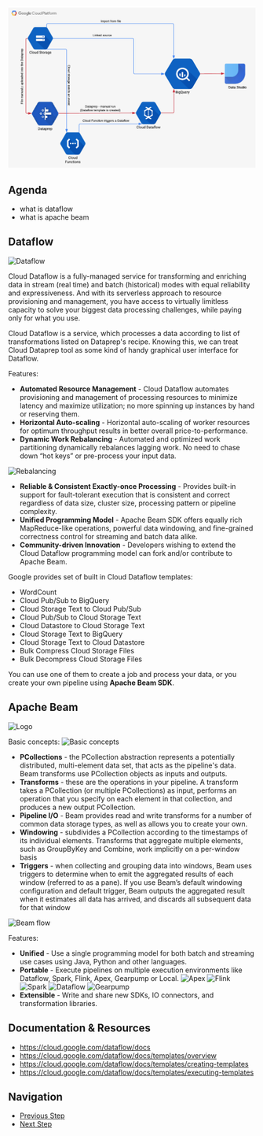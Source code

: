 ![Diagram](https://github.com/gft-academy-pl/gcp-data-analysis-with-bigquery/blob/master/assets/Data%20analysis%20with%20BQ%20-%20diagram%20(part_2).png?raw=true)

## Agenda
- what is dataflow
- what is apache beam

## Dataflow

![Dataflow](https://beam.apache.org/images/logo_google_cloud.png)

Cloud Dataflow is a fully-managed service for transforming and enriching data in stream (real time) and batch (historical) modes with equal reliability and expressiveness. 
And with its serverless approach to resource provisioning and management, you have access to virtually limitless capacity to solve your biggest data processing challenges, while paying only for what you use.

Cloud Dataflow is a service, which processes a data according to list of transformations listed on Dataprep's recipe. Knowing this, we can treat Cloud Dataprep tool as some kind of handy graphical user interface for Dataflow.  

Features:
- **Automated Resource Management** - Cloud Dataflow automates provisioning and management of processing resources to minimize latency and maximize utilization; no more spinning up instances by hand or reserving them.
- **Horizontal Auto-scaling** - Horizontal auto-scaling of worker resources for optimum throughput results in better overall price-to-performance.
- **Dynamic Work Rebalancing** - Automated and optimized work partitioning dynamically rebalances lagging work. No need to chase down “hot keys” or pre-process your input data. 

![Rebalancing](https://raw.githubusercontent.com/gft-academy-pl/gcp-anti-fraud-detector/master/assets/rebalancing.png)
- **Reliable & Consistent Exactly-once Processing** - Provides built-in support for fault-tolerant execution that is consistent and correct regardless of data size, cluster size, processing pattern or pipeline complexity.
- **Unified Programming Model** - Apache Beam SDK offers equally rich MapReduce-like operations, powerful data windowing, and fine-grained correctness control for streaming and batch data alike.
- **Community-driven Innovation** - Developers wishing to extend the Cloud Dataflow programming model can fork and/or contribute to Apache Beam.
  
Google provides set of built in Cloud Dataflow templates:
- WordCount
- Cloud Pub/Sub to BigQuery
- Cloud Storage Text to Cloud Pub/Sub
- Cloud Pub/Sub to Cloud Storage Text
- Cloud Datastore to Cloud Storage Text
- Cloud Storage Text to BigQuery
- Cloud Storage Text to Cloud Datastore
- Bulk Compress Cloud Storage Files
- Bulk Decompress Cloud Storage Files
  
You can use one of them to create a job and process your data, or you create your own pipeline using **Apache Beam SDK**.

## Apache Beam

![Logo](https://beam.apache.org/images/beam_logo_navbar.png)

Basic concepts:
![Basic concepts](https://beam.apache.org/images/design-your-pipeline-linear.png)
- **PCollections** - the PCollection abstraction represents a potentially distributed, multi-element data set, that acts as the pipeline's data. Beam transforms use PCollection objects as inputs and outputs.
- **Transforms** - these are the operations in your pipeline. A transform takes a PCollection (or multiple PCollections) as input, performs an operation that you specify on each element in that collection, and produces a new output PCollection.
- **Pipeline I/O** - Beam provides read and write transforms for a number of common data storage types, as well as allows you to create your own.
- **Windowing** - subdivides a PCollection according to the timestamps of its individual elements. Transforms that aggregate multiple elements, such as GroupByKey and Combine, work implicitly on a per-window basis 
- **Triggers** - when collecting and grouping data into windows, Beam uses triggers to determine when to emit the aggregated results of each window (referred to as a pane). If you use Beam’s default windowing configuration and default trigger, Beam outputs the aggregated result when it estimates all data has arrived, and discards all subsequent data for that window

![Beam flow](https://raw.githubusercontent.com/gft-academy-pl/gcp-anti-fraud-detector/master/assets/beam-flow.png)

Features:
- **Unified** - Use a single programming model for both batch and streaming use cases using Java, Python and other languages.
- **Portable** - Execute pipelines on multiple execution environments like Dataflow, Spark, Flink, Apex, Gearpump or Local.
![Apex](https://beam.apache.org/images/logo_apex.png)
![Flink](https://beam.apache.org/images/logo_flink.png)
![Spark](https://beam.apache.org/images/logo_spark.png) 
![Dataflow](https://beam.apache.org/images/logo_google_cloud.png) 
![Gearpump](https://beam.apache.org/images/logo_gearpump.png)
- **Extensible** - Write and share new SDKs, IO connectors, and transformation libraries.

## Documentation & Resources
- https://cloud.google.com/dataflow/docs
- https://cloud.google.com/dataflow/docs/templates/overview
- https://cloud.google.com/dataflow/docs/templates/creating-templates
- https://cloud.google.com/dataflow/docs/templates/executing-templates

## Navigation

- [Previous Step](./03-dataprep.md)
- [Next Step](./05-cloud-functions.md)
